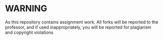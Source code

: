 # WARNING

As this repository contains assignment work. All forks will be reported to the professor, and if used inappropriately, you will be reported for plagiarism and copyright violations
